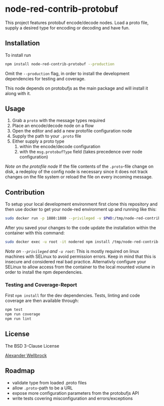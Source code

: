 # node-red-contrib-protobuf

This project features protobuf encode/decode nodes. Load a proto file, supply a desired type for encoding or decoding and have fun.

## Installation

To install run

```bash
npm install node-red-contrib-protobuf --production
```

Omit the `--production` flag, in order to install the development dependencies for testing and coverage.

This node depends on protobufjs as the main package and will install it along with it.

## Usage

1. Grab a `proto` with the message types required
2. Place an encode/decode node on a flow
3. Open the editor and add a new protofile configuration node
4. Supply the path to your `.proto` file
5. Either supply a proto type
    1. within the encode/decode configuration
    2. with the `msg.protobufType` field (takes precedence over node configuration)

*Note on the protofile node* If the file contents of the `.proto`-file change on disk, a redeploy of the config node is necessary since it does not track changes on the file system or reload the file on every incoming message.

## Contribution

To setup your local development environment first clone this repository and then use docker to get your node-red environment up and running like this:

```bash
sudo docker run -p 1880:1880 --privileged -v $PWD:/tmp/node-red-contrib-protobuf -d --name nodered nodered/node-red-docker
```

After you saved your changes to the code update the installation within the container with this command:

```bash
sudo docker exec -u root -it nodered npm install /tmp/node-red-contrib-protobuf/ && sudo docker restart nodered
```

*Note on `--privileged` and `-u root`*: This is mostly required on linux machines with SELinux to avoid permission errors. Keep in mind that this is insecure and considered real bad practice. Alternativly configure your SELinux to allow access from the container to the local mounted volume in order to install the npm dependencies.

### Testing and Coverage-Report

First `npm install` for the dev dependencies. Tests, linting and code coverage are then available through:

```bash
npm test
npm run coverage
npm run lint
```

## License

The BSD 3-Clause License

[Alexander Wellbrock](https://w4tsn.github.io/blog)

## Roadmap

* validate type from loaded .proto files
* allow `.proto`-path to be a URL
* expose more configuration parameters from the protobufjs API
* write tests covering misconfiguration and errors/exceptions
